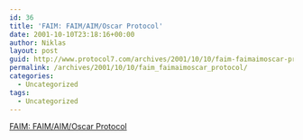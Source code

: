 ```yaml
---
id: 36
title: 'FAIM: FAIM/AIM/Oscar Protocol'
date: 2001-10-10T23:18:16+00:00
author: Niklas
layout: post
guid: http://www.protocol7.com/archives/2001/10/10/faim-faimaimoscar-protocol/
permalink: /archives/2001/10/10/faim_faimaimoscar_protocol/
categories:
  - Uncategorized
tags:
  - Uncategorized
---
```

<div class='microid-d385a47f91580d5dd21562130c7daf844e778c95'>
  <p>
    <a href="http://www.zigamorph.net/faim/protocol/">FAIM: FAIM/AIM/Oscar Protocol</a>
  </p>
</div>